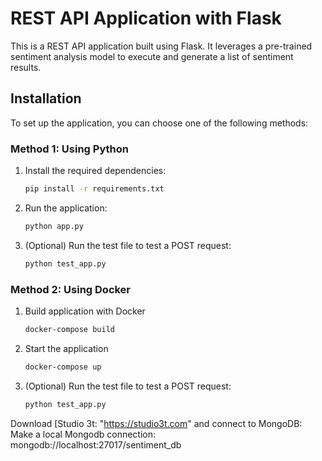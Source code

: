 # REST API Application with Flask

This is a REST API application built using Flask. It leverages a pre-trained sentiment analysis model to execute and generate a list of sentiment results.

## Installation

To set up the application, you can choose one of the following methods:

### Method 1: Using Python

1. Install the required dependencies:
   ```bash
   pip install -r requirements.txt
2. Run the application:
    ```bash
    python app.py
3. (Optional) Run the test file to test a POST request:
    ```bash
    python test_app.py

### Method 2: Using Docker
1. Build application with Docker
    ```bash
    docker-compose build

2. Start the application
    ```bash
    docker-compose up
3. (Optional) Run the test file to test a POST request:
    ```bash
    python test_app.py


Download [Studio 3t: "https://studio3t.com" and connect to MongoDB:
Make a local Mongodb connection: mongodb://localhost:27017/sentiment_db
